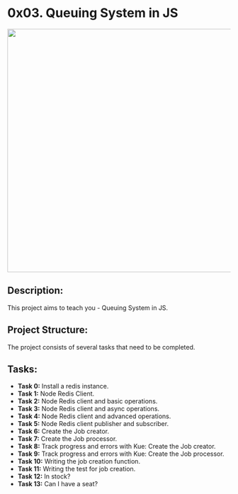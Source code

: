 # 0x03. Queuing System in JS 

<p align="center"> <img src="https://dmitripavlutin.com/static/391811bdd7e84cd51c251d4df618aa51/59014/cover-2.png" width="550" higth="550">

## Description:

This project aims to teach you - Queuing System in JS.

## Project Structure:

The project consists of several tasks that need to be completed.

## Tasks:

- **Task 0:** Install a redis instance.
- **Task 1:** Node Redis Client.
- **Task 2:** Node Redis client and basic operations.
- **Task 3:** Node Redis client and async operations.
- **Task 4:** Node Redis client and advanced operations.
- **Task 5:** Node Redis client publisher and subscriber.
- **Task 6:** Create the Job creator.
- **Task 7:** Create the Job processor.
- **Task 8:** Track progress and errors with Kue: Create the Job creator.
- **Task 9:** Track progress and errors with Kue: Create the Job processor.
- **Task 10:** Writing the job creation function.
- **Task 11:** Writing the test for job creation.
- **Task 12:** In stock?
- **Task 13:** Can I have a seat?
